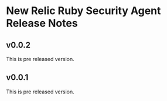 # New Relic Ruby Security Agent Release Notes

## v0.0.2

This is pre released version.

## v0.0.1

This is pre released version.
